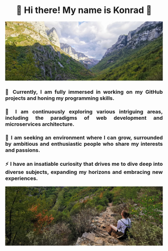 <!-- <div align="center">

# <h2 style="font-size: 24px;">🙌 Hi there! My name is Konrad 🙌</h2>

<p align="center">
  <img src="./images1/p2.jpg" alt="Screenshot" style="width: 75%; max-height: 7.5%;">
</p>
</div>

<div align="justify">

<h2 style="font-size: 18px;">🔭 Currently, I am fully immersed in working on my GitHub projects and honing my programming skills.</h2>

<h2 style="font-size: 18px;">🌱 I am continuously exploring various intriguing areas, including the paradigms of web development and microservices architecture.</h2>

<h2 style="font-size: 18px;">👯 I am seeking an environment where I can grow, surrounded by ambitious and enthusiastic people who share my interests and passions.</h2>

<h2 style="font-size: 18px;">⚡ I have an insatiable curiosity that drives me to dive deep into diverse subjects, expanding my horizons and embracing new experiences.</h2>

</div>

<div align="center">

<p align="center">
  <img src="./images1/p2.jpg" alt="Screenshot" style="width: 75%; max-height: 7.5%;">
</p>
  
</div>
 -->
 
 <div align="center">

# 🙌 Hi there! My name is Konrad 🙌

<p align="center">
  <img src="./images1/p1.jpg" alt="Screenshot" style="width: 100%; max-height: 10%;">
</p>
</div>

<div align="justify">

### 🔭 Currently, I am fully immersed in working on my GitHub projects and honing my programming skills. 

### 🌱 I am continuously exploring various intriguing areas, including the paradigms of web development and microservices architecture. 

### 👯 I am seeking an environment where I can grow, surrounded by ambitious and enthusiastic people who share my interests and passions. 

### ⚡ I have an insatiable curiosity that drives me to dive deep into diverse subjects, expanding my horizons and embracing new experiences. 

</div>

<div align="center">

<p align="center">
  <img src="./images1/p2.jpg" alt="Screenshot" style="width: 100%; max-height: 10%;">
</p>
  
</div>
